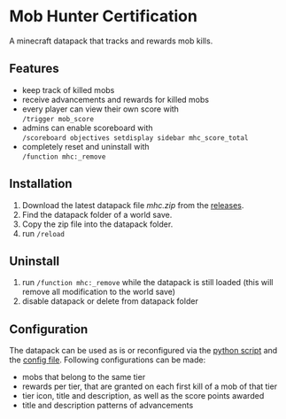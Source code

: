 # Mob Hunter Certification

A minecraft datapack that tracks and rewards mob kills.

## Features

- keep track of killed mobs
- receive advancements and rewards for killed mobs
- every player can view their own score with  
  `/trigger mob_score`
- admins can enable scoreboard with  
  `/scoreboard objectives setdisplay sidebar mhc_score_total`
- completely reset and uninstall with  
  `/function mhc:_remove`

## Installation

1. Download the latest datapack file _mhc.zip_ from the [releases](https://github.com/lukasstorck/mob-hunter-certification/releases).
2. Find the datapack folder of a world save.
3. Copy the zip file into the datapack folder.
4. run `/reload`

## Uninstall

1. run `/function mhc:_remove` while the datapack is still loaded (this will remove all modification to the world save)
2. disable datapack or delete from datapack folder

## Configuration

The datapack can be used as is or reconfigured via the [python script](./generate_files.py) and the [config file](./config.json). Following configurations can be made:

- mobs that belong to the same tier
- rewards per tier, that are granted on each first kill of a mob of that tier
- tier icon, title and description, as well as the score points awarded
- title and description patterns of advancements
